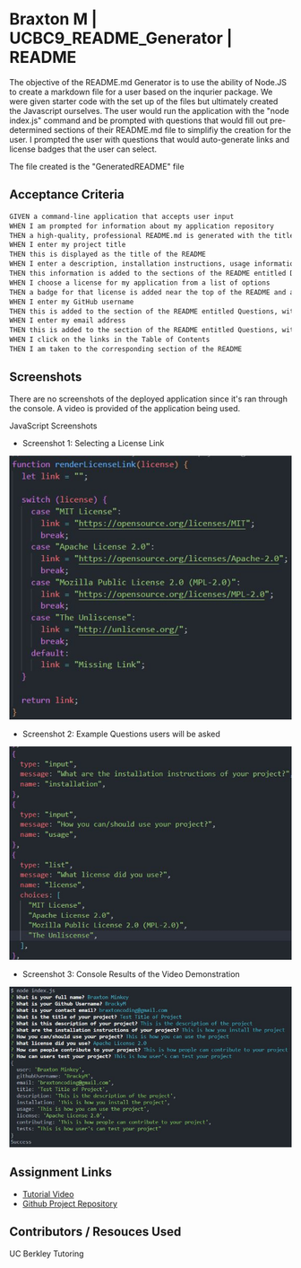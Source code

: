 # Braxton M | UCBC9_README_Generator | README

The objective of the README.md Generator is to use the ability of Node.JS to create a markdown file for a user based
on the inqurier package. We were given starter code with the set up of the files but ultimately created the Javascript ourselves.
The user would run the application with the "node index.js" command and be prompted with questions that would fill out
pre-determined sections of their README.md file to simplifiy the creation for the user. I prompted the user with questions that would
auto-generate links and license badges that the user can select.

The file created is the "GeneratedREADME" file


## Acceptance Criteria


```md
GIVEN a command-line application that accepts user input
WHEN I am prompted for information about my application repository
THEN a high-quality, professional README.md is generated with the title of my project and sections entitled Description, Table of Contents, Installation, Usage, License, Contributing, Tests, and Questions
WHEN I enter my project title
THEN this is displayed as the title of the README
WHEN I enter a description, installation instructions, usage information, contribution guidelines, and test instructions
THEN this information is added to the sections of the README entitled Description, Installation, Usage, Contributing, and Tests
WHEN I choose a license for my application from a list of options
THEN a badge for that license is added near the top of the README and a notice is added to the section of the README entitled License that explains which license the application is covered under
WHEN I enter my GitHub username
THEN this is added to the section of the README entitled Questions, with a link to my GitHub profile
WHEN I enter my email address
THEN this is added to the section of the README entitled Questions, with instructions on how to reach me with additional questions
WHEN I click on the links in the Table of Contents
THEN I am taken to the corresponding section of the README
```

## Screenshots

There are no screenshots of the deployed application since it's ran through the console. A video is provided of the application being used.

JavaScript Screenshots

* Screenshot 1: Selecting a License Link

![App Screenshot](./Assets/screenshot1.JPG)

* Screenshot 2: Example Questions users will be asked

![App Screenshot](./Assets/screenshot2.JPG)

* Screenshot 3: Console Results of the Video Demonstration

![App Screenshot](./Assets/screenshot3.JPG)

## Assignment Links

- [Tutorial Video](https://drive.google.com/file/d/1RF4dJNbZtg520rrUcZWNbl-hOlDTMvAA/view)
- [Github Project Repository](https://github.com/BrackyM/UCBC9_README_Generator)


##  Contributors / Resouces Used
    
UC Berkley Tutoring 

